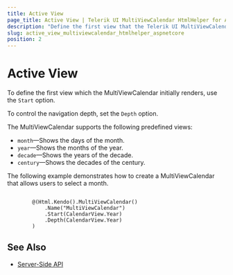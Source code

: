 ```yaml
---
title: Active View
page_title: Active View | Telerik UI MultiViewCalendar HtmlHelper for ASP.NET Core
description: "Define the first view that the Telerik UI MultiViewCalendar initially renders."
slug: active_view_multiviewcalendar_htmlhelper_aspnetcore
position: 2
---
```


# Active View

To define the first view which the MultiViewCalendar initially renders, use the `Start` option.

To control the navigation depth, set the `Depth` option.

The MultiViewCalendar supports the following predefined views:
* `month`&mdash;Shows the days of the month.
* `year`&mdash;Shows the months of the year.
* `decade`&mdash;Shows the years of the decade.
* `century`&mdash;Shows the decades of the century.

The following example demonstrates how to create a MultiViewCalendar that allows users to select a month.

```Razor

        @(Html.Kendo().MultiViewCalendar()
            .Name("MultiViewCalendar")
            .Start(CalendarView.Year)
            .Depth(CalendarView.Year)
        )
```

## See Also

* [Server-Side API](/api/multiviewcalendar)
